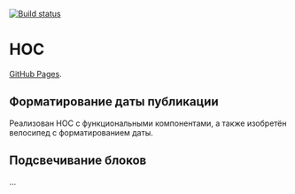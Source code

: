 [![Build status](https://ci.appveyor.com/api/projects/status/k1b3b5tx04e00i97?svg=true)](https://ci.appveyor.com/project/LiquidAssContainer/ra-hoc)

# HOC

[GitHub Pages](https://liquidasscontainer.github.io/ra_hoc).

## Форматирование даты публикации

Реализован HOC с функциональными компонентами, а также изобретён велосипед с форматированием даты.

## Подсвечивание блоков

...
